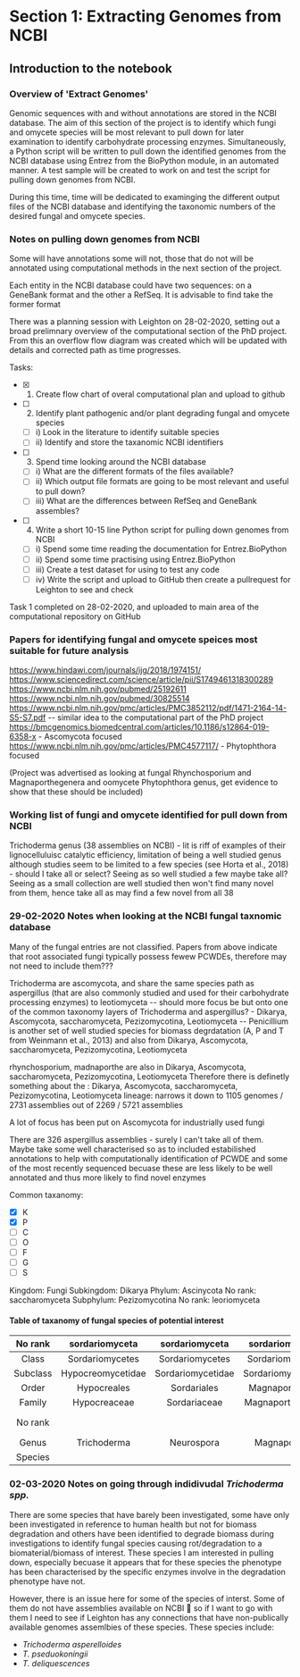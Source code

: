 # Section 1: Extracting Genomes from NCBI
## Introduction to the notebook

### Overview of 'Extract Genomes'
Genomic sequences with and without annotations are stored in the NCBI database. The aim of this section of the project is to identify which fungi and omycete species will be most relevant to pull down for later examination to identify carbohydrate processing enzymes. Simultaneously, a Python script will be written to pull down the identified genomes from the NCBI database using Entrez from the BioPython module, in an automated manner. A test sample will be created to work on and test the script for pulling down genomes from NCBI.

During this time, time will be dedicated to examinging the different output files of the NCBI database and identifying the taxonomic numbers of the desired fungal and omycete species.

### Notes on pulling down genomes from NCBI
Some will have annotations some will not, those that do not will be annotated using computational methods in the next section of the project.

Each entity in the NCBI database could have two sequences: on a GeneBank format and the other a RefSeq. It is advisable to find take the former format

There was a planning session with Leighton on 28-02-2020, setting out a broad prelimnary overview of the computational section of the PhD project. From this an overflow flow diagram was created which will be updated with details and corrected path as time progresses.

Tasks:

- [X] 1) Create flow chart of overal computational plan and upload to github

- [ ] 2) Identify plant pathogenic and/or plant degrading fungal and omycete species
  - [ ] i) Look in the literature to identify suitable species
  - [ ] ii) Identify and store the taxanomic NCBI identifiers
  
- [ ] 3) Spend time looking around the NCBI database
  - [ ] i) What are the different formats of the files available?
  - [ ] ii) Which output file formats are going to be most relevant and useful to pull down?
  - [ ] iii) What are the differences between RefSeq and GeneBank assembles?
  
- [ ] 4) Write a short 10-15 line Python script for pulling down genomes from NCBI
  - [ ] i) Spend some time reading the documentation for Entrez.BioPython
  - [ ] ii) Spend some time practising using Entrez.BioPython
  - [ ] iii) Create a test dataset for using to test any code
  - [ ] iv) Write the script and upload to GitHub then create a pullrequest for Leighton to see and check
    
Task 1 completed on 28-02-2020, and uploaded to main area of the computational repository on GitHub

### Papers for identifying fungal and omycete speices most suitable for future analysis
https://www.hindawi.com/journals/ijg/2018/1974151/
https://www.sciencedirect.com/science/article/pii/S1749461318300289
https://www.ncbi.nlm.nih.gov/pubmed/25192611
https://www.ncbi.nlm.nih.gov/pubmed/30825514
https://www.ncbi.nlm.nih.gov/pmc/articles/PMC3852112/pdf/1471-2164-14-S5-S7.pdf -- similar idea to the computational part of the PhD project
https://bmcgenomics.biomedcentral.com/articles/10.1186/s12864-019-6358-x - Ascomycota focused
https://www.ncbi.nlm.nih.gov/pmc/articles/PMC4577117/ - Phytophthora focused

(Project was advertised as looking at fungal Rhynchosporium and Magnaporthegenera and oomycete  Phytophthora genus, get evidence to show that these should be included)

### Working list of fungi and omycete identified for pull down from NCBI
Trichoderma genus (38 assemblies on NCBI) - lit is riff of examples of their lignocelluluisc catalytic efficiency, limitation of being a well studied genus although studies seem to be limited to a few species (see Horta et al., 2018) - should I take all or select? Seeing as so well studied a few maybe take all? Seeing as a small collection are well studied then won't find many novel from them, hence take all as may find a few novel from all 38

### 29-02-2020 Notes when looking at the NCBI fungal taxnomic database
Many of the fungal entries are not classified.
Papers from above indicate that root associated fungi typically possess fewew PCWDEs, therefore may not need to include them???

Trichoderma are ascomycota, and share the same species path as aspergillus (that are also commonly studied and used for their carbohydrate processing enzymes) to leotiomyceta -- should more focus be but onto one of the common taxonomy layers of Trichoderma and aspergillus? - Dikarya, Ascomycota, saccharomyceta, Pezizomycotina, Leotiomyceta
-- Penicillium is another set of well studied species for biomass degrdatation (A, P and T from Weinmann et al., 2013) and also from Dikarya, Ascomycota, saccharomyceta, Pezizomycotina, Leotiomyceta

rhynchosporium, madnaporthe are also in Dikarya, Ascomycota, saccharomyceta, Pezizomycotina, Leotiomyceta
Therefore there is definetly something about the : Dikarya, Ascomycota, saccharomyceta, Pezizomycotina, Leotiomyceta lineage: narrows it down to 1105 genomes / 2731 assemblies out of 2269 / 5721 assemblies

A lot of focus has been put on Ascomycota for industrially used fungi

There are 326 aspergillus assemblies - surely I can't take all of them. Maybe take some well characterised so as to included estabilished annotations to help with computationally identification of PCWDE and some of the most recently sequenced becuase these are less likely to be well annotated and thus more likely to find novel enzymes

Common taxanomy:
- [X] K
- [X] P
- [ ] C
- [ ] O
- [ ] F
- [ ] G
- [ ] S

Kingdom: Fungi
  Subkingdom: Dikarya
Phylum: Ascinycota
   No rank: saccharomyceta
   Subphylum: Pezizomycotina
   No rank: leoriomyceta

#### Table of taxanomy of fungal species of potential interest
|  No rank |   sordariomyceta  |   sordariomyceta  |   sordariomyceta  |       sordariomyceta      |                  |                  |
|:--------:|:-----------------:|:-----------------:|:-----------------:|:-------------------------:|:----------------:|:----------------:|
|   Class  |  Sordariomycetes  |  Sordariomycetes  |  Sordariomycetes  |       Leotiomycetes       |  Eurotiomycetes  |  Eurotiomycetes  |
| Subclass | Hypocreomycetidae | Sordariomycetidae | Sordariomycetidae |                           | Eurotiomycetidae | Eurotiomycetidae |
|   Order  |    Hypocreales    |    Sordariales    |   Magnaporthales  |         Helotiales        |    Eurotiales    |    Eurotiales    |
|  Family  |    Hypocreaceae   |    Sordariaceae   |  Magnaporthaceae  |                           |  Aspergillaceae  |  Aspergillaceae  |
|  No rank |                   |                   |                   | Helotiales incertae sedis |                  |                  |
|   Genus  |    Trichoderma    |     Neurospora    |    Magnaporthe    |       Rhynchosporium      |    Aspergillus   |    Penicillium   |
|  Species |                   |                   |                   |                           |                  |                  |

### 02-03-2020 Notes on going through indidivudal _Trichoderma spp._
There are some species that have barely been investigated, some have only been investigated in reference to human health but not for biomass degradation and others have been identified to degrade biomass during investigations to identify fungal species causing rot/degradation to a biomaterial/biomass of interest. These species I am interested in pulling down, especially becuase it appears that for these species the phenotype has been characterised by the specific enzymes involve in the degradation phenotype have not.

However, there is an issue here for some of the species of interst. Some of them do not have assemblies available on NCBI :grimacing: so if I want to go with them I need to see if Leighton has any connections that have non-publically available genomes assemlbies of these species. These species include: 
- _Trichoderma asperelloides_
- _T. pseduokoningii_ 
- _T. deliquescences_ 
